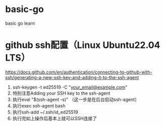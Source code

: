 # basic-go
basic go learn

# github ssh配置（Linux Ubuntu22.04 LTS）

https://docs.github.com/en/authentication/connecting-to-github-with-ssh/generating-a-new-ssh-key-and-adding-it-to-the-ssh-agent

1. ssh-keygen -t ed25519 -C "your_email@example.com"
2. 特别注意Adding your SSH key to the ssh-agent
3. 执行eval "$(ssh-agent -s)" （这一步是在后台启动ssh-agent）
4. 执行exec ssh-agent bash
5. 执行ssh-add ~/.ssh/id_ed25519
6. 执行完如上操作后基本上就可以SSH连接了